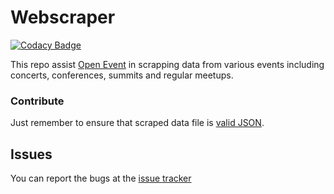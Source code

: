 # Webscraper

[![Codacy Badge](https://api.codacy.com/project/badge/Grade/07dd0d77a4574e5ca03c4f52cc0d75b7)](https://www.codacy.com/app/vaibhavsingh97/Webscraper?utm_source=github.com&amp;utm_medium=referral&amp;utm_content=vaibhavsingh97/Webscraper&amp;utm_campaign=Badge_Grade)

This repo assist [Open Event](https://github.com/fossasia/open-event) in scrapping data from various events including concerts, conferences, summits and regular meetups.

### Contribute

Just remember to ensure that scraped data file is [valid JSON](http://jsonlint.com/).

## Issues

You can report the bugs at the [issue tracker](https://github.com/vaibhavsingh97/Webscraper/issues)